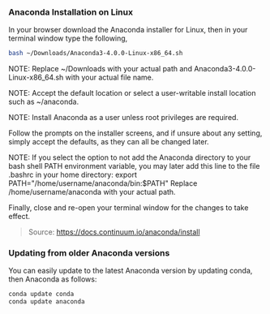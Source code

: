 ### Anaconda Installation on Linux

In your browser download the Anaconda installer for Linux, then in your terminal window type the following,
```sh
bash ~/Downloads/Anaconda3-4.0.0-Linux-x86_64.sh
```

NOTE: Replace ~/Downloads with your actual path and Anaconda3-4.0.0-Linux-x86_64.sh with your actual file name.

NOTE: Accept the default location or select a user-writable install location such as ~/anaconda.

NOTE: Install Anaconda as a user unless root privileges are required.

Follow the prompts on the installer screens, and if unsure about any setting, simply accept the defaults, as they can all be changed later.

NOTE: If you select the option to not add the Anaconda directory to your bash shell PATH environment variable, you may later add this line to the file .bashrc in your home directory: export PATH="/home/username/anaconda/bin:$PATH" Replace /home/username/anaconda with your actual path.

Finally, close and re-open your terminal window for the changes to take effect.

> Source: https://docs.continuum.io/anaconda/install

### Updating from older Anaconda versions

You can easily update to the latest Anaconda version by updating conda, then Anaconda as follows:
```sh
conda update conda
conda update anaconda
```
